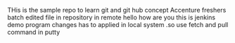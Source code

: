THis is the sample repo to learn git and git hub concept Accenture freshers batch
edited file in repository in remote
hello how are you
this is jenkins demo program
changes has to applied in local system .so use fetch and pull command in putty
